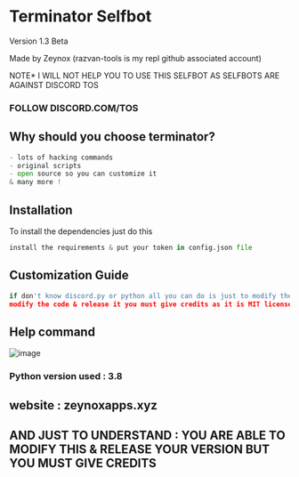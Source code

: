# Terminator Selfbot
Version 1.3 Beta

Made by Zeynox (razvan-tools is my repl github associated account)

NOTE* I WILL NOT HELP YOU TO USE THIS SELFBOT AS SELFBOTS ARE AGAINST DISCORD TOS

### FOLLOW DISCORD.COM/TOS

## Why should you choose terminator?

```python
- lots of hacking commands
- original scripts
- open source so you can customize it
& many more !
```

## Installation
To install the dependencies just do this
```python
install the requirements & put your token in config.json file
```

## Customization Guide
```python 
if don't know discord.py or python all you can do is just to modify the config.json file but if you want to
modify the code & release it you must give credits as it is MIT licensed
```

## Help command
![image](https://user-images.githubusercontent.com/77850401/110927489-5b64d080-832e-11eb-9a1e-b948901fea6b.png)

### Python version used : 3.8

## website : zeynoxapps.xyz


## AND JUST TO UNDERSTAND : YOU ARE ABLE TO MODIFY THIS & RELEASE YOUR VERSION BUT YOU MUST GIVE CREDITS
